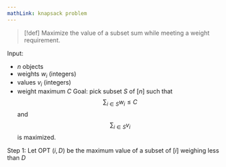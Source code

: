 ```yaml
---
mathLink: knapsack problem
---
```

>[!def]
Maximize the value of a subset sum while meeting a weight requirement.

Input:
- $n$ objects
- weights $w_{i}$ (integers)
- values $v_{i}$ (integers)
- weight maximum $C$
Goal: pick subset $S$ of $[n]$ such that $$\sum_{i\in S}w_{i}\le C$$and $$\sum_{i\in S}v_{i}$$is maximized.

Step 1: Let $\text{OPT }(i,D)$ be the maximum value of a subset of $[i]$ weighing less than $D$

